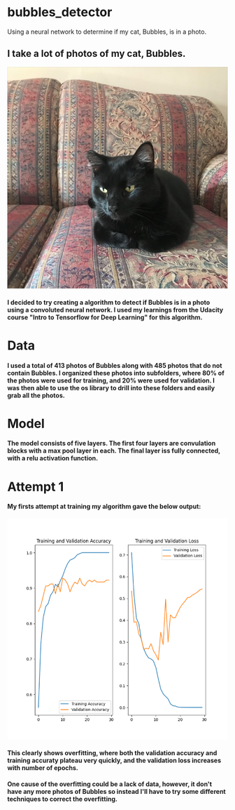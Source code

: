 # bubbles_detector
Using a neural network to determine if my cat, Bubbles, is in a photo.

## I take a lot of photos of my cat, Bubbles. 

![bubbles](bubbles.jpg)

#### I decided to try creating a algorithm to detect if Bubbles is in a photo using a convoluted neural network. I used my learnings from the Udacity course "Intro to Tensorflow for Deep Learning" for this algorithm.

# Data

#### I used a total of 413 photos of Bubbles along with 485 photos that do not contain Bubbles. I organized these photos into subfolders, where 80% of the photos were used for training, and 20% were used for validation. I was then able to use the os library to drill into these folders and easily grab all the photos.

# Model

#### The model consists of five layers. The first four layers are convulation blocks with a max pool layer in each. The final layer iss fully connected, with a relu activation function.

# Attempt 1

#### My firsts attempt at training my algorithm gave the below output:

![attempt1](attempt1.png)

#### This clearly shows overfitting, where both the validation accuracy and training accuraty plateau very quickly, and the validation loss increases with number of epochs. 

#### One cause of the overfitting could be a lack of data, however, it don't have any more photos of Bubbles so instead I'll have to try some different techniques to correct the overfitting.







